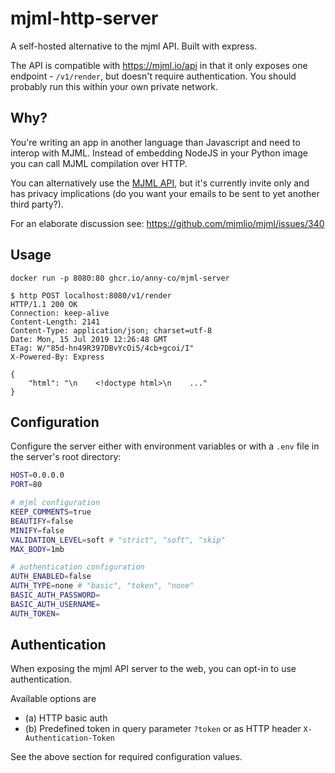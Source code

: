 # mjml-http-server

A self-hosted alternative to the mjml API. Built with express.

The API is compatible with https://mjml.io/api in that it only exposes one
endpoint - `/v1/render`, but doesn't require authentication. You should probably
run this within your own private network.

## Why?

You're writing an app in another language than Javascript and need to interop
with MJML. Instead of embedding NodeJS in your Python image you can call MJML
compilation over HTTP.

You can alternatively use the [MJML API](https://mjml.io/api), but it's
currently invite only and has privacy implications (do you want your emails to
be sent to yet another third party?).

For an elaborate discussion see: https://github.com/mjmlio/mjml/issues/340

## Usage

```
docker run -p 8080:80 ghcr.io/anny-co/mjml-server
```

```
$ http POST localhost:8080/v1/render
HTTP/1.1 200 OK
Connection: keep-alive
Content-Length: 2141
Content-Type: application/json; charset=utf-8
Date: Mon, 15 Jul 2019 12:26:48 GMT
ETag: W/"85d-hn49R397DBvYcOi5/4cb+gcoi/I"
X-Powered-By: Express

{
    "html": "\n    <!doctype html>\n    ..."
}
```

## Configuration

Configure the server either with environment variables or with a `.env` file in the server's root directory:

```sh
HOST=0.0.0.0
PORT=80

# mjml configuration
KEEP_COMMENTS=true
BEAUTIFY=false
MINIFY=false
VALIDATION_LEVEL=soft # "strict", "soft", "skip"
MAX_BODY=1mb

# authentication configuration
AUTH_ENABLED=false
AUTH_TYPE=none # "basic", "token", "none"
BASIC_AUTH_PASSWORD=
BASIC_AUTH_USERNAME=
AUTH_TOKEN=
```

## Authentication

When exposing the mjml API server to the web, you can opt-in to use authentication.

Available options are

- (a) HTTP basic auth
- (b) Predefined token in query parameter `?token` or as HTTP header `X-Authentication-Token`

See the above section for required configuration values.
